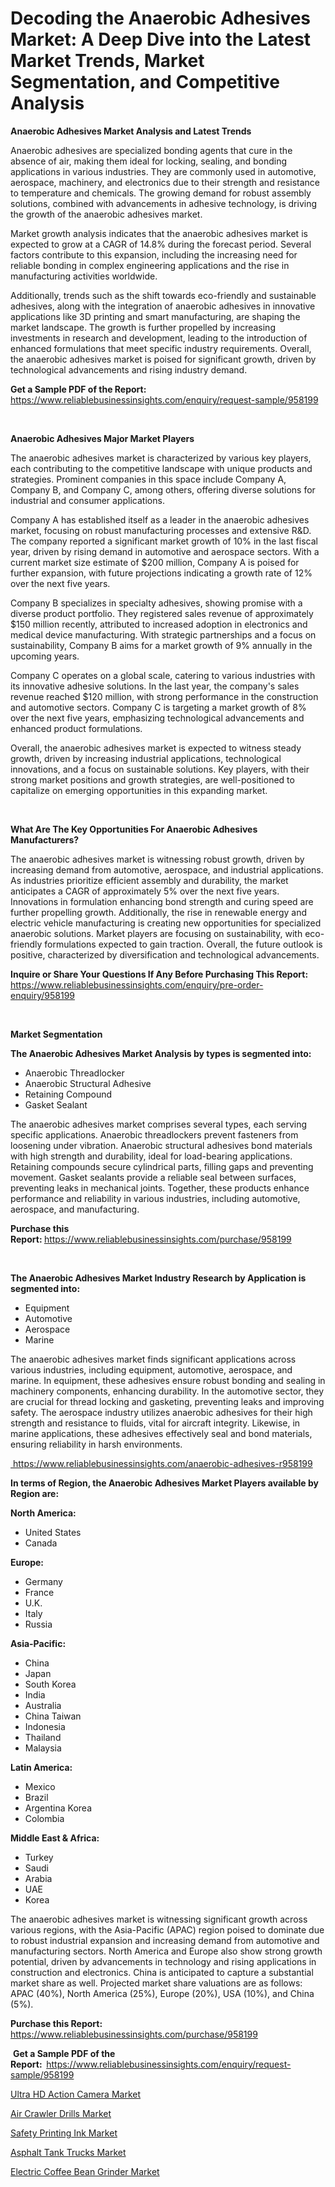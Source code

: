 <p><h1>Decoding the Anaerobic Adhesives Market: A Deep Dive into the Latest Market Trends, Market Segmentation, and Competitive Analysis</h1></p><p><strong>Anaerobic Adhesives Market Analysis and Latest Trends</strong></p>
<p><p>Anaerobic adhesives are specialized bonding agents that cure in the absence of air, making them ideal for locking, sealing, and bonding applications in various industries. They are commonly used in automotive, aerospace, machinery, and electronics due to their strength and resistance to temperature and chemicals. The growing demand for robust assembly solutions, combined with advancements in adhesive technology, is driving the growth of the anaerobic adhesives market.</p><p>Market growth analysis indicates that the anaerobic adhesives market is expected to grow at a CAGR of 14.8% during the forecast period. Several factors contribute to this expansion, including the increasing need for reliable bonding in complex engineering applications and the rise in manufacturing activities worldwide. </p><p>Additionally, trends such as the shift towards eco-friendly and sustainable adhesives, along with the integration of anaerobic adhesives in innovative applications like 3D printing and smart manufacturing, are shaping the market landscape. The growth is further propelled by increasing investments in research and development, leading to the introduction of enhanced formulations that meet specific industry requirements. Overall, the anaerobic adhesives market is poised for significant growth, driven by technological advancements and rising industry demand.</p></p>
<p><strong>Get a Sample PDF of the Report:&nbsp;</strong> <a href="https://www.reliablebusinessinsights.com/enquiry/request-sample/958199?utm_campaign=63&utm_medium=2&utm_source=Github&utm_content=ia&utm_term=03122024&utm_id=anaerobic-adhesives">https://www.reliablebusinessinsights.com/enquiry/request-sample/958199</a></p>
<p>&nbsp;</p>
<p><strong>Anaerobic Adhesives Major Market Players</strong></p>
<p><p>The anaerobic adhesives market is characterized by various key players, each contributing to the competitive landscape with unique products and strategies. Prominent companies in this space include Company A, Company B, and Company C, among others, offering diverse solutions for industrial and consumer applications.</p><p>Company A has established itself as a leader in the anaerobic adhesives market, focusing on robust manufacturing processes and extensive R&D. The company reported a significant market growth of 10% in the last fiscal year, driven by rising demand in automotive and aerospace sectors. With a current market size estimate of $200 million, Company A is poised for further expansion, with future projections indicating a growth rate of 12% over the next five years.</p><p>Company B specializes in specialty adhesives, showing promise with a diverse product portfolio. They registered sales revenue of approximately $150 million recently, attributed to increased adoption in electronics and medical device manufacturing. With strategic partnerships and a focus on sustainability, Company B aims for a market growth of 9% annually in the upcoming years.</p><p>Company C operates on a global scale, catering to various industries with its innovative adhesive solutions. In the last year, the company's sales revenue reached $120 million, with strong performance in the construction and automotive sectors. Company C is targeting a market growth of 8% over the next five years, emphasizing technological advancements and enhanced product formulations.</p><p>Overall, the anaerobic adhesives market is expected to witness steady growth, driven by increasing industrial applications, technological innovations, and a focus on sustainable solutions. Key players, with their strong market positions and growth strategies, are well-positioned to capitalize on emerging opportunities in this expanding market.</p></p>
<p>&nbsp;</p>
<p><strong>What Are The Key Opportunities For Anaerobic Adhesives Manufacturers?</strong></p>
<p><p>The anaerobic adhesives market is witnessing robust growth, driven by increasing demand from automotive, aerospace, and industrial applications. As industries prioritize efficient assembly and durability, the market anticipates a CAGR of approximately 5% over the next five years. Innovations in formulation enhancing bond strength and curing speed are further propelling growth. Additionally, the rise in renewable energy and electric vehicle manufacturing is creating new opportunities for specialized anaerobic solutions. Market players are focusing on sustainability, with eco-friendly formulations expected to gain traction. Overall, the future outlook is positive, characterized by diversification and technological advancements.</p></p>
<p><strong>Inquire or Share Your Questions If Any Before Purchasing This Report:</strong> <a href="https://www.reliablebusinessinsights.com/enquiry/pre-order-enquiry/958199?utm_campaign=63&utm_medium=2&utm_source=Github&utm_content=ia&utm_term=03122024&utm_id=anaerobic-adhesives">https://www.reliablebusinessinsights.com/enquiry/pre-order-enquiry/958199</a></p>
<p>&nbsp;</p>
<p><strong>Market Segmentation</strong></p>
<p><strong>The Anaerobic Adhesives Market Analysis by types is segmented into:</strong></p>
<p><ul><li>Anaerobic Threadlocker</li><li>Anaerobic Structural Adhesive</li><li>Retaining Compound</li><li>Gasket Sealant</li></ul></p>
<p><p>The anaerobic adhesives market comprises several types, each serving specific applications. Anaerobic threadlockers prevent fasteners from loosening under vibration. Anaerobic structural adhesives bond materials with high strength and durability, ideal for load-bearing applications. Retaining compounds secure cylindrical parts, filling gaps and preventing movement. Gasket sealants provide a reliable seal between surfaces, preventing leaks in mechanical joints. Together, these products enhance performance and reliability in various industries, including automotive, aerospace, and manufacturing.</p></p>
<p><strong>Purchase this Report:&nbsp;</strong><a href="https://www.reliablebusinessinsights.com/purchase/958199?utm_campaign=63&utm_medium=2&utm_source=Github&utm_content=ia&utm_term=03122024&utm_id=anaerobic-adhesives">https://www.reliablebusinessinsights.com/purchase/958199</a></p>
<p>&nbsp;</p>
<p><strong>The Anaerobic Adhesives Market Industry Research by Application is segmented into:</strong></p>
<p><ul><li>Equipment</li><li>Automotive</li><li>Aerospace</li><li>Marine</li></ul></p>
<p><p>The anaerobic adhesives market finds significant applications across various industries, including equipment, automotive, aerospace, and marine. In equipment, these adhesives ensure robust bonding and sealing in machinery components, enhancing durability. In the automotive sector, they are crucial for thread locking and gasketing, preventing leaks and improving safety. The aerospace industry utilizes anaerobic adhesives for their high strength and resistance to fluids, vital for aircraft integrity. Likewise, in marine applications, these adhesives effectively seal and bond materials, ensuring reliability in harsh environments.</p></p>
<p><a href="https://www.reliablebusinessinsights.com/anaerobic-adhesives-r958199?utm_campaign=63&utm_medium=2&utm_source=Github&utm_content=ia&utm_term=03122024&utm_id=anaerobic-adhesives">&nbsp;https://www.reliablebusinessinsights.com/anaerobic-adhesives-r958199</a></p>
<p><strong>In terms of Region, the Anaerobic Adhesives Market Players available by Region are:</strong></p>
<p>
    <p> <strong> North America: </strong>
        <ul>
            <li>United States</li>
            <li>Canada</li>
        </ul>
        </p> 
    <p> <strong> Europe: </strong>
        <ul>
            <li>Germany</li>
            <li>France</li>
            <li>U.K.</li>
            <li>Italy</li>
            <li>Russia</li>
        </ul>
        </p> 
    <p> <strong> Asia-Pacific: </strong>
        <ul>
            <li>China</li>
            <li>Japan</li>
            <li>South Korea</li>
            <li>India</li>
            <li>Australia</li>
            <li>China Taiwan</li>
            <li>Indonesia</li>
            <li>Thailand</li>
            <li>Malaysia</li>
        </ul>
        </p> 
    <p> <strong> Latin America: </strong>
        <ul>
            <li>Mexico</li>
            <li>Brazil</li>
            <li>Argentina Korea</li>
            <li>Colombia</li>
        </ul>
        </p> 
    <p> <strong> Middle East & Africa: </strong>
        <ul>
            <li>Turkey</li>
            <li>Saudi</li>
            <li>Arabia</li>
            <li>UAE</li>
            <li>Korea</li>
        </ul>
    </p>
    </p>
<p><p>The anaerobic adhesives market is witnessing significant growth across various regions, with the Asia-Pacific (APAC) region poised to dominate due to robust industrial expansion and increasing demand from automotive and manufacturing sectors. North America and Europe also show strong growth potential, driven by advancements in technology and rising applications in construction and electronics. China is anticipated to capture a substantial market share as well. Projected market share valuations are as follows: APAC (40%), North America (25%), Europe (20%), USA (10%), and China (5%).</p></p>
<p><strong>Purchase this Report: </strong><a href="https://www.reliablebusinessinsights.com/purchase/958199?utm_campaign=63&utm_medium=2&utm_source=Github&utm_content=ia&utm_term=03122024&utm_id=anaerobic-adhesives">https://www.reliablebusinessinsights.com/purchase/958199</a></p>
<p>&nbsp;<strong>Get a Sample PDF of the Report:&nbsp;&nbsp;</strong><a href="https://www.reliablebusinessinsights.com/enquiry/request-sample/958199?utm_campaign=63&utm_medium=2&utm_source=Github&utm_content=ia&utm_term=03122024&utm_id=anaerobic-adhesives">https://www.reliablebusinessinsights.com/enquiry/request-sample/958199</a></p>
<p><strong></strong></p>
<p><p><a href="https://www.linkedin.com/pulse/ultra-hd-action-camera-market-trends-strategic-insights-2024-adjrf?utm_campaign=63&utm_medium=2&utm_source=Github&utm_content=ia&utm_term=03122024&utm_id=anaerobic-adhesives">Ultra HD Action Camera Market</a></p><p><a href="https://issuu.com/reportprime-2/docs/air-crawler-drills-market-size-2030.pptx?utm_campaign=63&utm_medium=2&utm_source=Github&utm_content=ia&utm_term=03122024&utm_id=anaerobic-adhesives">Air Crawler Drills Market</a></p><p><a href="https://github.com/JubayerMia832/Market-Research-Report-List-1/blob/main/safety-printing-ink-market.md?utm_campaign=63&utm_medium=2&utm_source=Github&utm_content=ia&utm_term=03122024&utm_id=anaerobic-adhesives">Safety Printing Ink Market</a></p><p><a href="https://issuu.com/reportprime-2/docs/asphalt-tank-trucks-market-size-2030.pptx?utm_campaign=63&utm_medium=2&utm_source=Github&utm_content=ia&utm_term=03122024&utm_id=anaerobic-adhesives">Asphalt Tank Trucks Market</a></p><p><a href="https://www.linkedin.com/pulse/electric-coffee-bean-grinder-market-forecasting-share-size-l6aje?utm_campaign=63&utm_medium=2&utm_source=Github&utm_content=ia&utm_term=03122024&utm_id=anaerobic-adhesives">Electric Coffee Bean Grinder Market</a></p></p>